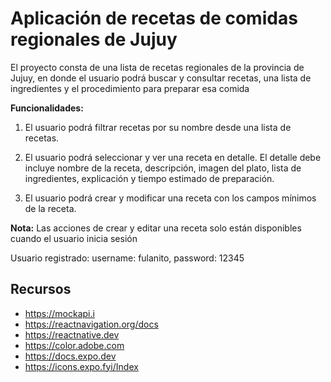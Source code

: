 # Aplicación de recetas de comidas regionales de Jujuy

El proyecto consta de una lista de recetas regionales de la provincia de Jujuy, en donde el usuario podrá buscar y consultar recetas, una lista de ingredientes y el procedimiento para preparar esa comida 

**Funcionalidades:**

1. El usuario podrá filtrar recetas por su nombre desde una lista de recetas.

2. El usuario podrá seleccionar y ver una receta en detalle. El detalle debe incluye nombre de la receta, descripción, imagen del plato, lista de ingredientes, explicación y tiempo estimado de preparación.

3. El usuario podrá crear y modificar una receta con los campos mínimos de la receta.

**Nota:**
Las acciones de crear y editar una receta solo están disponibles cuando el usuario inicia sesión

Usuario registrado: 
  username: fulanito,
  password: 12345 


## Recursos

- https://mockapi.i
- https://reactnavigation.org/docs
- https://reactnative.dev
- https://color.adobe.com
- https://docs.expo.dev
- https://icons.expo.fyi/Index


